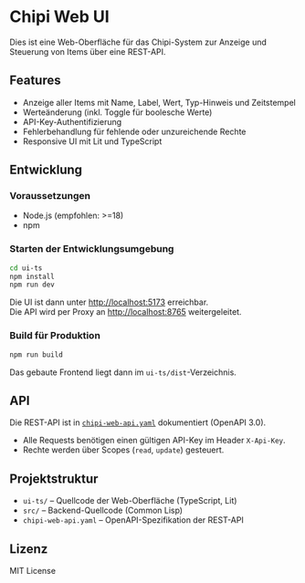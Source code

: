 # Chipi Web UI

Dies ist eine Web-Oberfläche für das Chipi-System zur Anzeige und Steuerung von Items über eine REST-API.

## Features

- Anzeige aller Items mit Name, Label, Wert, Typ-Hinweis und Zeitstempel
- Werteänderung (inkl. Toggle für boolesche Werte)
- API-Key-Authentifizierung
- Fehlerbehandlung für fehlende oder unzureichende Rechte
- Responsive UI mit Lit und TypeScript

## Entwicklung

### Voraussetzungen

- Node.js (empfohlen: >=18)
- npm

### Starten der Entwicklungsumgebung

```sh
cd ui-ts
npm install
npm run dev
```

Die UI ist dann unter [http://localhost:5173](http://localhost:5173) erreichbar.  
Die API wird per Proxy an [http://localhost:8765](http://localhost:8765) weitergeleitet.

### Build für Produktion

```sh
npm run build
```

Das gebaute Frontend liegt dann im `ui-ts/dist`-Verzeichnis.

## API

Die REST-API ist in [`chipi-web-api.yaml`](chipi-web-api.yaml) dokumentiert (OpenAPI 3.0).

- Alle Requests benötigen einen gültigen API-Key im Header `X-Api-Key`.
- Rechte werden über Scopes (`read`, `update`) gesteuert.

## Projektstruktur

- `ui-ts/` – Quellcode der Web-Oberfläche (TypeScript, Lit)
- `src/` – Backend-Quellcode (Common Lisp)
- `chipi-web-api.yaml` – OpenAPI-Spezifikation der REST-API

## Lizenz

MIT License
